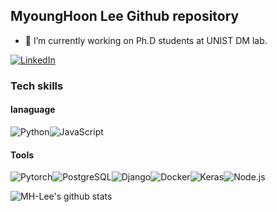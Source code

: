 ## MyoungHoon Lee Github repository

<!--
**MH-Lee/MH-Lee** is a ✨ _special_ ✨ repository because its `README.md` (this file) appears on your GitHub profile.

Here are some ideas to get you started:

- 🔭 I’m currently working on ...
- 🌱 I’m currently learning ...
- 👯 I’m looking to collaborate on ...
- 🤔 I’m looking for help with ...
- 💬 Ask me about ...
- 📫 How to reach me: ...
- 😄 Pronouns: ...
- ⚡ Fun fact: ...
-->

- 🔭 I’m currently working on Ph.D students at UNIST DM lab.

<a href="https://www.linkedin.com/in/mh-lee08/" target="_blank"><img alt="LinkedIn" src ="https://img.shields.io/badge/LinkedIn-0A66C2.svg?&style=for-the-badge&logo=LinkedIn&logoColor=white"/></a>

### Tech skills

#### lanaguage
<img alt="Python" src ="https://img.shields.io/badge/Python-3776AB.svg?&style=for-the-badge&logo=Python&logoColor=white"/><img alt="JavaScript" src ="https://img.shields.io/badge/JavaScript-F7DF1E.svg?&style=for-the-badge&logo=JavaScript&logoColor=white"/>

#### Tools
<img alt="Pytorch" src ="https://img.shields.io/badge/Pytorch-EE4C2C.svg?&style=for-the-badge&logo=Pytorch&logoColor=white"/><img alt="PostgreSQL" src ="https://img.shields.io/badge/PostgreSQL-4169E1.svg?&style=for-the-badge&logo=PostgreSQL&logoColor=white"/><img alt="Django" src ="https://img.shields.io/badge/Django-092E20.svg?&style=for-the-badge&logo=Django&logoColor=white"/><img alt="Docker" src ="https://img.shields.io/badge/Docker-2496ED.svg?&style=for-the-badge&logo=Docker&logoColor=white"/><img alt="Keras" src ="https://img.shields.io/badge/Keras-D00000.svg?&style=for-the-badge&logo=Keras&logoColor=white"/><img alt="Node.js" src ="https://img.shields.io/badge/Node.js-339933.svg?&style=for-the-badge&logo=Node.js&logoColor=white"/>

![MH-Lee's github stats](https://github-readme-stats.vercel.app/api?username=MH-Lee&show_icons=true)
<!-- [![MH-Lee's github stats](https://github-readme-stats.vercel.app/api/top-langs/?username=MH-Lee&show_icons=true&hide_border=true&title_color=004386&icon_color=004386&layout=compact&row=20&column=10)](https://github.com/MH-Lee) -->
